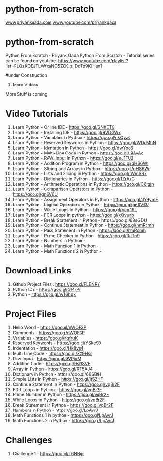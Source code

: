 # python-from-scratch
www.priyankgada.com
 www.youtube.com/priyankgada

# python-from-scratch

Python From Scratch - Priyank Gada
Python From Scratch - Tutorial series can be found on youtube.
https://www.youtube.com/playlist?list=PLQzKQEJTLWfxaNO5Z8K_z_DdTp9iOHun1

#under Construction

1. More Videos

More Stuff is coming

# Video Tutorials

1. Learn Python - Online IDE - https://goo.gl/GNhETQ
2. Learn Python - Installing IDE - https://goo.gl/9VDGWx
3. Learn Python - Variables in Python - https://goo.gl/nkQyz6
4. Learn Python - Reserved Keywords in Python - https://goo.gl/WDdMhN
5. Learn Python - Identation In Python - https://goo.gl/dwYod6
6. Learn Python - Multi-Line Code in Python - https://goo.gl/19AyAc
7. Learn Python - RAW_Input In Python - https://goo.gl/eJ1FU2
8. Learn Python - Addition Program in Python - https://goo.gl/qHS6Wr
9. Learn Python - Slicing and Arrays in Python - https://goo.gl/qHS6Wr
10. Learn Python - Lists and Slicing in Python - https://goo.gl/fWmSR7
11. Learn Python - Dictionaries in Python - https://goo.gl/1ZrAxG
12. Learn Python - Arithmetic Operations in Python - https://goo.gl/C6rgjn
13. Learn Python - Comparison Operators in Python - https://goo.gl/gn6V6U
14. Learn Python - Assignment Operators in Python - https://goo.gl/JY9ymF
15. Learn Python - Logical Operators in Python - https://goo.gl/gn6V6U
16. Learn Python - While Loops in Python - https://goo.gl/Vcm19L
17. Learn Python - FOR Loops in python - https://goo.gl/xQvunb
18. Learn Python - Break Statement in Python - https://goo.gl/68sGDU
19. Learn Python - Continue Statement in Python - https://goo.gl/hmRcmh
20. Learn Python - Pass Statement in Python - https://goo.gl/hmRcmh
21. Learn Python - Prime Checker in Python - https://goo.gl/RrtTn9
22. Learn Python - Numbers in Python - 
23. Learn Python - Math Function 1 in Python - 
24. Learn Python - Math Functions 2 in Python - 

# Download Links

1. Github Project Files : https://goo.gl/FLENRY
2. Python IDE - https://goo.gl/Gl4rPr
3. Python - https://goo.gl/wT6hgx

# Project Files

1. Hello World - https://goo.gl/nWOF3P
2. Comments - https://goo.gl/nWOF3P
3. Variables - https://goo.gl/nqfruK
4. Reserved Keywords - https://goo.gl/YSke90
5. Indentation - https://goo.gl/Hk8ys4
6. Multi Line Code - https://goo.gl/Z29Hsr
7. Raw Input - https://goo.gl/9VPjeM
8. Addition Code - https://goo.gl/9sNSVE
9. Array in Python - https://goo.gl/RT5AJ4
10. Dictionary in Python - https://goo.gl/66SBtH
11. Simple Lists in Python - https://goo.gl/jtSZHF
12. Continue Statement in Python - https://goo.gl/vqBr2F
13. FOR Loops in Python - https://goo.gl/vqBr2F
14. Prime Number in Python - https://goo.gl/vqBr2F
15. While Loops in Python - https://goo.gl/vqBr2F
16. Break Statement in Python - https://goo.gl/vqBr2F
17. Numbers in Python - https://goo.gl/LpAvrJ
18. Math Functions 1 in python - https://goo.gl/LpAvrJ
19. Math Functions 2 in Python - https://goo.gl/LpAvrJ


# Challenges

1. Challenge 1 - https://goo.gl/T6NBgr
